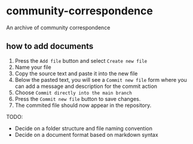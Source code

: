 # community-correspondence
An archive of community correspondence

## how to add documents
1. Press the `Add file` button and select `Create new file`
2. Name your file
3. Copy the source text and paste it into the new file
4. Below the pasted text, you will see a `Commit new file` form where you can add a message and description for the commit action
5. Choose `Commit directly into the main branch`
6. Press the `Commit new file` button to save changes.
7. The commited file should now appear in the repository.

TODO:
- Decide on a folder structure and file naming convention
- Decide on a document format based on markdown syntax

